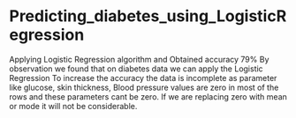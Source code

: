 # Predicting_diabetes_using_LogisticRegression
Applying Logistic Regression algorithm and Obtained accuracy 79% 
By observation we found that on diabetes data we can apply the Logistic Regression
To increase the accuracy the data is incomplete as parameter like glucose, skin thickness, Blood pressure values are zero in most of the rows and these parameters cant be zero.
If we are replacing zero with mean or mode it will not be considerable. 
